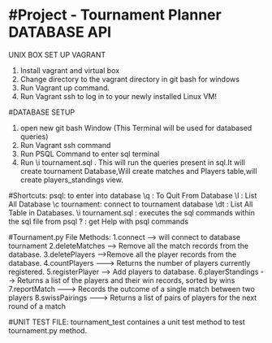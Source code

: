 #Project - Tournament Planner DATABASE API
================================
UNIX BOX SET UP VAGRANT 
1. Install vagrant and virtual box
2. Change directory to the vagrant directory in git bash for windows
3. Run Vagrant up command.
4. Run Vagrant ssh to log in to your newly installed Linux VM!

#DATABASE SETUP
1. open new git bash Window (This Terminal will be used for databased queries)
2. Run Vagrant ssh command
3. Run PSQL Command to enter sql terminal
4. Run \i tournament.sql . This will run the queries present in sql.It will create tournament Database,Will create matches and Players table,will create players_standings view.

#Shortcuts:
psql: to enter into database
\q : To Quit From Database
\l : List All Database
\c tournament: connect to tournament database
\dt : List All Table in Databases.
\i tournament.sql :  executes the sql commands within the sql file from psql
\? : get Help with psql commands

#Tournament.py File Methods:
1.connect --> will connect to database tournament
2.deleteMatches --> Remove all the match records from the database.
3.deletePlayers -->Remove all the player records from the database.
4.countPlayers ---> Returns the number of players currently registered.
5.registerPlayer --> Add players to database.
6.playerStandings --> Returns a list of the players and their win records, sorted by wins
7.reportMatch ---> Records the outcome of a single match between two players
8.swissPairings ---> Returns a list of pairs of players for the next round of a match

#UNIT TEST FILE: 
tournament_test containes a unit test method to test tournament.py method.
